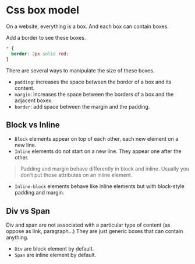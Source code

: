 # Css box model

On a website, everything is a box. And each box can contain boxes.

Add a border to see these boxes.

```css
* {
  border: 2px solid red;    
}
```

There are several ways to manipulate the size of these boxes.

- `padding`: increases the space between the border of a box and its content.
- `margin`: increases the space between the borders of a box and the adjacent boxex.
- `border`: add space between the margin and the padding.

## Block vs Inline

- `Block` elements appear on top of each other, each new element on a new line.
- `Inline` elements do not start on a new line. They appear one after the other.

> Padding and margin behave differently in block and inline.
> Usually you don't put those attributes on an inline element.

- `Inline-block` elements behave like inline elements but with block-style padding and margin.

## Div vs Span

Div and span are not associated with a particular type of content (as oppose as link, paragraph...)
They are just generic boxes that can contain anything.

- `Div` are block element by default.
- `Span` are inline element by default.
